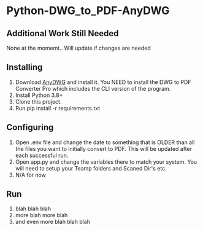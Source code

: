 # Python-DWG_to_PDF-AnyDWG

Additional Work Still Needed
--------------------------------------------
None at the momemt.. Will update if changes are needed


Installing
--------------------------------------------
1. Download <a href="https://anydwg.com/dwg2pdf/">AnyDWG</a> and install it. You NEED to install the DWG to PDF Converter Pro which includes the CLI version of the program.
2. Install Python 3.8+
3. Clone this project.
4. Run pip install -r requirements.txt


Configuring
--------------------------------------------
1. Open .env file and change the date to something that is OLDER than all the files you want to initially convert to PDF. This will be updated after each successful run.
2. Open app.py and change the variables there to match your system. You will need to setup your Teamp folders and Scaned Dir's etc.
3. N/A for now


Run
--------------------------------------------
1. blah blah blah
2. more blah more blah
3. and even more blah blah blah
